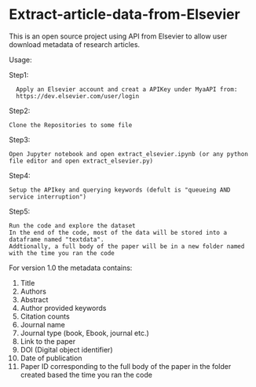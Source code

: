 # Extract-article-data-from-Elsevier
This is an open source project using API from Elsevier to allow user download metadata of research articles.

Usage:

Step1: 

      Apply an Elsevier account and creat a APIKey under MyaAPI from:
      https://dev.elsevier.com/user/login
      
Step2:

    Clone the Repositories to some file

Step3:

    Open Jupyter notebook and open extract_elsevier.ipynb (or any python file editor and open extract_elsevier.py)

Step4:

    Setup the APIkey and querying keywords (defult is "queueing AND service interruption")

Step5:

    Run the code and explore the dataset
    In the end of the code, most of the data will be stored into a dataframe named "textdata".
    Addtionally, a full body of the paper will be in a new folder named with the time you ran the code
   
For version 1.0 the metadata contains:
1. Title
2. Authors
3. Abstract
4. Author provided keywords
5. Citation counts
6. Journal name
7. Journal type (book, Ebook, journal etc.)
8. Link to the paper
9. DOI (Digital object identifier)
10. Date of publication
11. Paper ID corresponding to the full body of the paper in the folder created based the time you ran the code
    
 
